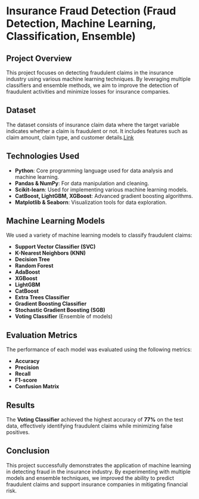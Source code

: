 # Insurance Fraud Detection (Fraud Detection, Machine Learning, Classification, Ensemble)

## Project Overview
This project focuses on detecting fraudulent claims in the insurance industry using various machine learning techniques. By leveraging multiple classifiers and ensemble methods, we aim to improve the detection of fraudulent activities and minimize losses for insurance companies.

## Dataset
The dataset consists of insurance claim data where the target variable indicates whether a claim is fraudulent or not. It includes features such as claim amount, claim type, and customer details.[Link](https://www.kaggle.com/datasets/buntyshah/auto-insurance-claims-data)

## Technologies Used
- **Python**: Core programming language used for data analysis and machine learning.
- **Pandas & NumPy**: For data manipulation and cleaning.
- **Scikit-learn**: Used for implementing various machine learning models.
- **CatBoost, LightGBM, XGBoost**: Advanced gradient boosting algorithms.
- **Matplotlib & Seaborn**: Visualization tools for data exploration.


## Machine Learning Models
We used a variety of machine learning models to classify fraudulent claims:
- **Support Vector Classifier (SVC)**
- **K-Nearest Neighbors (KNN)**
- **Decision Tree**
- **Random Forest**
- **AdaBoost**
- **XGBoost**
- **LightGBM**
- **CatBoost**
- **Extra Trees Classifier**
- **Gradient Boosting Classifier**
- **Stochastic Gradient Boosting (SGB)**
- **Voting Classifier** (Ensemble of models)

## Evaluation Metrics
The performance of each model was evaluated using the following metrics:
- **Accuracy**
- **Precision**
- **Recall**
- **F1-score**
- **Confusion Matrix**

## Results
The **Voting Classifier** achieved the highest accuracy of **77%** on the test data, effectively identifying fraudulent claims while minimizing false positives.

## Conclusion
This project successfully demonstrates the application of machine learning in detecting fraud in the insurance industry. By experimenting with multiple models and ensemble techniques, we improved the ability to predict fraudulent claims and support insurance companies in mitigating financial risk.


